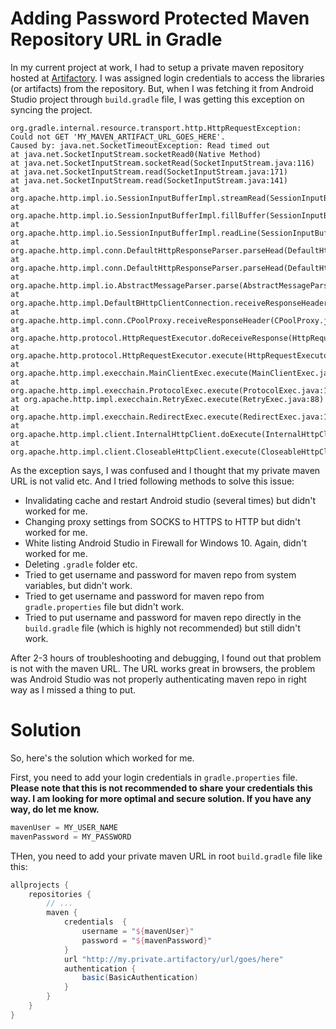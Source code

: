 # Adding Password Protected Maven Repository URL in Gradle

In my current project at work, I had to setup a private maven repository hosted at [Artifactory](https://jfrog.com/artifactory/). I was assigned login credentials to access the libraries (or artifacts) from the repository. But, when I was fetching it from Android Studio project through ```build.gradle``` file, I was getting this exception on syncing the project.

```
org.gradle.internal.resource.transport.http.HttpRequestException: Could not GET 'MY_MAVEN_ARTIFACT_URL_GOES_HERE'.
Caused by: java.net.SocketTimeoutException: Read timed out
at java.net.SocketInputStream.socketRead0(Native Method)
at java.net.SocketInputStream.socketRead(SocketInputStream.java:116)
at java.net.SocketInputStream.read(SocketInputStream.java:171)
at java.net.SocketInputStream.read(SocketInputStream.java:141)
at org.apache.http.impl.io.SessionInputBufferImpl.streamRead(SessionInputBufferImpl.java:139)
at org.apache.http.impl.io.SessionInputBufferImpl.fillBuffer(SessionInputBufferImpl.java:155)
at org.apache.http.impl.io.SessionInputBufferImpl.readLine(SessionInputBufferImpl.java:284)
at org.apache.http.impl.conn.DefaultHttpResponseParser.parseHead(DefaultHttpResponseParser.java:140)
at org.apache.http.impl.conn.DefaultHttpResponseParser.parseHead(DefaultHttpResponseParser.java:57)
at org.apache.http.impl.io.AbstractMessageParser.parse(AbstractMessageParser.java:261)
at org.apache.http.impl.DefaultBHttpClientConnection.receiveResponseHeader(DefaultBHttpClientConnection.java:165)
at org.apache.http.impl.conn.CPoolProxy.receiveResponseHeader(CPoolProxy.java:167)
at org.apache.http.protocol.HttpRequestExecutor.doReceiveResponse(HttpRequestExecutor.java:272)
at org.apache.http.protocol.HttpRequestExecutor.execute(HttpRequestExecutor.java:124)
at org.apache.http.impl.execchain.MainClientExec.execute(MainClientExec.java:271)
at org.apache.http.impl.execchain.ProtocolExec.execute(ProtocolExec.java:184)
at org.apache.http.impl.execchain.RetryExec.execute(RetryExec.java:88)
at org.apache.http.impl.execchain.RedirectExec.execute(RedirectExec.java:110)
at org.apache.http.impl.client.InternalHttpClient.doExecute(InternalHttpClient.java:184)
at org.apache.http.impl.client.CloseableHttpClient.execute(CloseableHttpClient.java:82)
```

As the exception says, I was confused and I thought that my private maven URL is not valid etc. And I tried following methods to solve this issue:
* Invalidating cache and restart Android studio (several times) but didn't worked for me.
* Changing proxy settings from SOCKS to HTTPS to HTTP but didn't worked for me.
* White listing Android Studio in Firewall for Windows 10. Again, didn't worked for me.
* Deleting ```.gradle``` folder etc.
* Tried to get username and password for maven repo from system variables, but didn't work.
* Tried to get username and password for maven repo from ```gradle.properties``` file but didn't work.
* Tried to put username and password for maven repo directly in the ```build.gradle``` file (which is highly not recommended) but still didn't work.

After 2-3 hours of troubleshooting and debugging, I found out that problem is not with the maven URL. The URL works great in browsers, the problem was Android Studio was not properly authenticating maven repo in right way as I missed a thing to put.

# Solution
So, here's the solution which worked for me.

First, you need to add your login credentials in ```gradle.properties``` file. **Please note that this is not recommended to share your credentials this way. I am looking for more optimal and secure solution. If you have any way, do let me know.**

```groovy
mavenUser = MY_USER_NAME
mavenPassword = MY_PASSWORD
```
THen, you need to add your private maven URL in root ```build.gradle``` file like this:
```groovy
allprojects {
    repositories {
        // ...
        maven {
            credentials  {
                username = "${mavenUser}"
                password = "${mavenPassword}"
            }
            url "http://my.private.artifactory/url/goes/here"
            authentication {
                basic(BasicAuthentication)
            }
        }
    }
}
```
